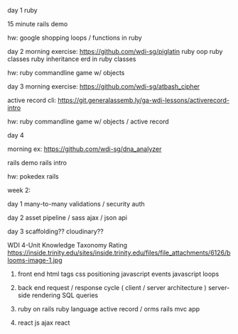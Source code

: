 day 1
ruby

15 minute rails demo

hw: google shopping loops / functions in ruby

day 2
morning exercise: https://github.com/wdi-sg/piglatin
ruby oop
ruby classes
ruby inheritance
erd in ruby classes


hw: ruby commandline game w/ objects

day 3
morning exercise: https://github.com/wdi-sg/atbash_cipher

active record cli: https://git.generalassemb.ly/ga-wdi-lessons/activerecord-intro

hw: ruby commandline game w/ objects / active record

day 4

morning ex: https://github.com/wdi-sg/dna_analyzer

rails demo
rails intro

hw: pokedex rails

week 2:

day 1
many-to-many
validations / security
auth


day 2
asset pipeline / sass
ajax / json api


day 3
scaffolding??
cloudinary??



WDI 4-Unit Knowledge Taxonomy Rating
https://inside.trinity.edu/sites/inside.trinity.edu/files/file_attachments/6126/blooms-image-1.jpg
1. front end
  html tags
  css positioning
  javascript events
  javascript loops

2. back end
  request / response cycle ( client / server architecture )
  server-side rendering
  SQL queries

3. ruby on rails
  ruby language
  active record / orms
  rails mvc app

4. react js
  ajax
  react


